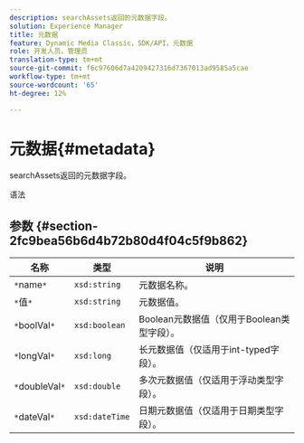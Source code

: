 ```yaml
---
description: searchAssets返回的元数据字段。
solution: Experience Manager
title: 元数据
feature: Dynamic Media Classic，SDK/API，元数据
role: 开发人员，管理员
translation-type: tm+mt
source-git-commit: f6c97606d7a4209427316d7367013ad9585a5cae
workflow-type: tm+mt
source-wordcount: '65'
ht-degree: 12%

---
```



# 元数据{#metadata}

searchAssets返回的元数据字段。

语法

## 参数 {#section-2fc9bea56b6d4b72b80d4f04c5f9b862}

| 名称 | 类型 | 说明 |
|---|---|---|
| `*`name`*` | `xsd:string` | 元数据名称。 |
| `*`值`*` | `xsd:string` | 元数据值。 |
| `*`boolVal`*` | `xsd:boolean` | Boolean元数据值（仅用于Boolean类型字段）。 |
| `*`longVal`*` | `xsd:long` | 长元数据值（仅适用于int-typed字段）。 |
| `*`doubleVal`*` | `xsd:double` | 多次元数据值（仅适用于浮动类型字段）。 |
| `*`dateVal`*` | `xsd:dateTime` | 日期元数据值（仅适用于日期类型字段）。 |

